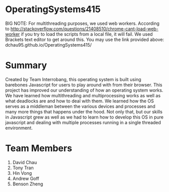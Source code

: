 # OperatingSystems415
BIG NOTE: For multithreading purposes, we used web workers. According to http://stackoverflow.com/questions/21408510/chrome-cant-load-web-worker if you try to load the scripts from a local file, it will fail. We used Brackets text editor to get around this. You may use the link provided above: dchau95.github.io/OperatingSystems415/
# Summary
 Created by Team Interrobang, this operating system is built using barebones Javascript for users to play around with from their browser. This project has improved our understanding of how an operating system works. We have learned how multithreading and multiprocessing works as well as what deadlocks are and how to deal with them. We learned how the OS serves as a middleman between the various devices and processes and many more things that happens under the hood. Not only that, but our skills in Javascript grew as well as we had to learn how to develop this OS in pure javascript and dealing with multiple processes running in a single threaded environment. 
# Team Members
 1. David Chau
 2. Tony Tran
 3. Hin Vong
 4. Andrew Goff
 5. Benson Zheng
